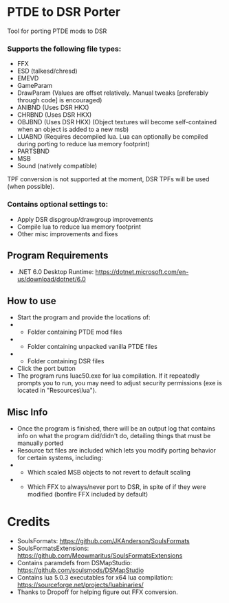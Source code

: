 # PTDE to DSR Porter
Tool for porting PTDE mods to DSR

### Supports the following file types:
* FFX
* ESD (talkesd/chresd)
* EMEVD
* GameParam
* DrawParam (Values are offset relatively. Manual tweaks [preferably through code] is encouraged)
* ANIBND (Uses DSR HKX)
* CHRBND (Uses DSR HKX)
* OBJBND (Uses DSR HKX) (Object textures will become self-contained when an object is added to a new msb)
* LUABND (Requires decompiled lua. Lua can optionally be compiled during porting to reduce lua memory footprint)
* PARTSBND
* MSB
* Sound (natively compatible)

TPF conversion is not supported at the moment, DSR TPFs will be used (when possible).

### Contains optional settings to:
* Apply DSR dispgroup/drawgroup improvements
* Compile lua to reduce lua memory footprint
* Other misc improvements and fixes

## Program Requirements
* .NET 6.0 Desktop Runtime: https://dotnet.microsoft.com/en-us/download/dotnet/6.0

## How to use
* Start the program and provide the locations of:
* * Folder containing PTDE mod files
* * Folder containing unpacked vanilla PTDE files
* * Folder containing DSR files
* Click the port button
* The program runs luac50.exe for lua compilation. If it repeatedly prompts you to run, you may need to adjust security permissions (exe is located in "Resources\lua").

## Misc Info
* Once the program is finished, there will be an output log that contains info on what the program did/didn't do, detailing things that must be manually ported
* Resource txt files are included which lets you modify porting behavior for certain systems, including:
* * Which scaled MSB objects to not revert to default scaling
* * Which FFX to always/never port to DSR, in spite of if they were modified (bonfire FFX included by default)

# Credits
* SoulsFormats: https://github.com/JKAnderson/SoulsFormats
* SoulsFormatsExtensions: https://github.com/Meowmaritus/SoulsFormatsExtensions
* Contains paramdefs from DSMapStudio: https://github.com/soulsmods/DSMapStudio
* Contains lua 5.0.3 executables for x64 lua compilation: https://sourceforge.net/projects/luabinaries/
* Thanks to Dropoff for helping figure out FFX conversion.
